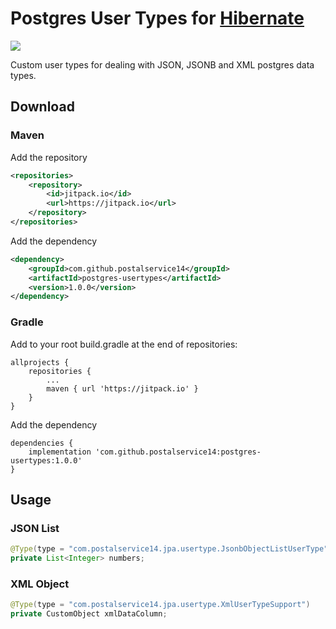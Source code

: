 # Postgres User Types for [Hibernate](http://hibernate.org/)

[![](https://jitpack.io/v/postalservice14/postgres-usertypes.svg)](https://jitpack.io/#postalservice14/postgres-usertypes)

Custom user types for dealing with JSON, JSONB and XML postgres data types.

## Download

### Maven

Add the repository
```xml
<repositories>
    <repository>
        <id>jitpack.io</id>
        <url>https://jitpack.io</url>
    </repository>
</repositories>
```

Add the dependency

```xml
<dependency>
    <groupId>com.github.postalservice14</groupId>
    <artifactId>postgres-usertypes</artifactId>
    <version>1.0.0</version>
</dependency>
```

### Gradle

Add to your root build.gradle at the end of repositories:
```
allprojects {
    repositories {
        ...
        maven { url 'https://jitpack.io' }
    }
}
```

Add the dependency

```
dependencies {
    implementation 'com.github.postalservice14:postgres-usertypes:1.0.0'
}
```

## Usage

### JSON List

```java
@Type(type = "com.postalservice14.jpa.usertype.JsonbObjectListUserType", parameters = {@org.hibernate.annotations.Parameter(name = "type", value = "LIST"), @org.hibernate.annotations.Parameter(name = "element", value = "java.lang.Integer")})
private List<Integer> numbers;
```

### XML Object

```java
@Type(type = "com.postalservice14.jpa.usertype.XmlUserTypeSupport")
private CustomObject xmlDataColumn;
```